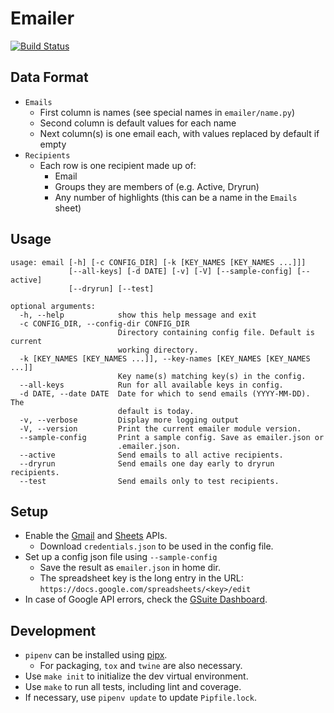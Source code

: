 Emailer
=============
[![Build Status](https://travis-ci.org/WhiteHalmos/emailer.svg?branch=master)](https://travis-ci.org/WhiteHalmos/emailer)

Data Format
-----------------------
- `Emails`
  - First column is names (see special names in `emailer/name.py`)
  - Second column is default values for each name
  - Next column(s) is one email each, with values replaced by default if empty
- `Recipients`
  - Each row is one recipient made up of:
    - Email
    - Groups they are members of (e.g. Active, Dryrun)
    - Any number of highlights (this can be a name in the `Emails` sheet)

Usage
-----
    usage: email [-h] [-c CONFIG_DIR] [-k [KEY_NAMES [KEY_NAMES ...]]]
                 [--all-keys] [-d DATE] [-v] [-V] [--sample-config] [--active]
                 [--dryrun] [--test]

    optional arguments:
      -h, --help            show this help message and exit
      -c CONFIG_DIR, --config-dir CONFIG_DIR
                            Directory containing config file. Default is current
                            working directory.
      -k [KEY_NAMES [KEY_NAMES ...]], --key-names [KEY_NAMES [KEY_NAMES ...]]
                            Key name(s) matching key(s) in the config.
      --all-keys            Run for all available keys in config.
      -d DATE, --date DATE  Date for which to send emails (YYYY-MM-DD). The
                            default is today.
      -v, --verbose         Display more logging output
      -V, --version         Print the current emailer module version.
      --sample-config       Print a sample config. Save as emailer.json or
                            .emailer.json.
      --active              Send emails to all active recipients.
      --dryrun              Send emails one day early to dryrun recipients.
      --test                Send emails only to test recipients.

Setup
-----
* Enable the [Gmail](https://developers.google.com/gmail/api/quickstart/python)
  and [Sheets](https://developers.google.com/sheets/api/quickstart/python) APIs.
  * Download `credentials.json` to be used in the config file.
* Set up a config json file using `--sample-config`
  * Save the result as `emailer.json` in home dir.
  * The spreadsheet key is the long entry in the URL:
    `https://docs.google.com/spreadsheets/<key>/edit`
* In case of Google API errors, check the
  [GSuite Dashboard](https://www.google.com/appsstatus#hl=en&v=status).

Development
-----------
* `pipenv` can be installed using [pipx](https://github.com/cs01/pipx).
    * For packaging, `tox` and `twine` are also necessary.
* Use `make init` to initialize the dev virtual environment.
* Use `make` to run all tests, including lint and coverage.
* If necessary, use `pipenv update` to update `Pipfile.lock`.
